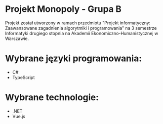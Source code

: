 # Projekt Monopoly - Grupa B
Projekt został utworzony w ramach przedmiotu "Projekt informatyczny: Zaawansowane zagadnienia algorytmiki i programowania" na 3 semestrze Informatyki drugiego stopnia na Akademii Ekonomiczno-Humanistycznej w Warszawie.

# Wybrane języki programowania:
- C#
- TypeScript

# Wybrane technologie:
- .NET
- Vue.js
